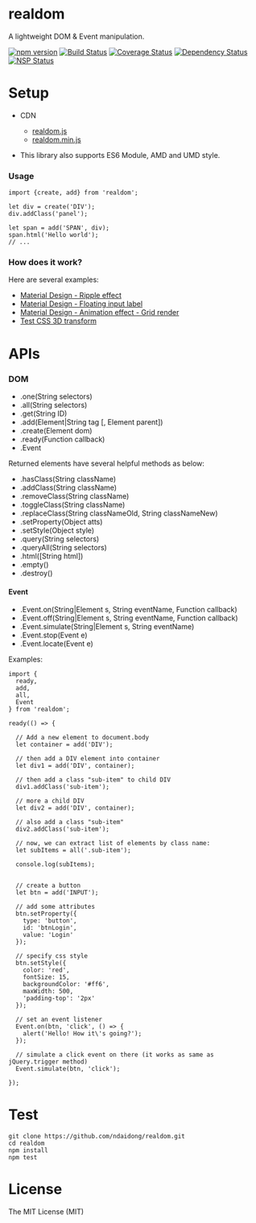 # realdom
A lightweight DOM & Event manipulation.

[![npm version](https://badge.fury.io/js/realdom.svg)](https://badge.fury.io/js/realdom)
[![Build Status](https://travis-ci.org/ndaidong/realdom.svg?branch=master)](https://travis-ci.org/ndaidong/realdom)
[![Coverage Status](https://coveralls.io/repos/github/ndaidong/realdom/badge.svg?branch=master)](https://coveralls.io/github/ndaidong/realdom?branch=master)
[![Dependency Status](https://gemnasium.com/badges/github.com/ndaidong/realdom.svg)](https://gemnasium.com/github.com/ndaidong/realdom)
[![NSP Status](https://nodesecurity.io/orgs/techpush/projects/c17a1b90-3c86-41f1-82fb-0c1f76e71cbb/badge)](https://nodesecurity.io/orgs/techpush/projects/c17a1b90-3c86-41f1-82fb-0c1f76e71cbb)


# Setup

- CDN

  - [realdom.js](https://rawgit.com/ndaidong/realdom/master/dist/realdom.js)
  - [realdom.min.js](https://rawgit.com/ndaidong/realdom/master/dist/realdom.min.js)

- This library also supports ES6 Module, AMD and UMD style.

### Usage

```
import {create, add} from 'realdom';

let div = create('DIV');
div.addClass('panel');

let span = add('SPAN', div);
span.html('Hello world');
// ...

```

### How does it work?

Here are several examples:

- [Material Design - Ripple effect](https://codepen.io/ndaidong/pen/VbNPBa)
- [Material Design - Floating input label](https://codepen.io/ndaidong/pen/NjmYrj)
- [Material Design  - Animation effect - Grid render](https://codepen.io/ndaidong/pen/WjqbjJ)
- [Test CSS 3D transform](https://codepen.io/ndaidong/pen/JRmXvZ)


# APIs

### DOM

 - .one(String selectors)
 - .all(String selectors)
 - .get(String ID)
 - .add(Element|String tag [, Element parent])
 - .create(Element dom)
 - .ready(Function callback)
 - .Event

Returned elements have several helpful methods as below:

 - .hasClass(String className)
 - .addClass(String className)
 - .removeClass(String className)
 - .toggleClass(String className)
 - .replaceClass(String classNameOld, String classNameNew)
 - .setProperty(Object atts)
 - .setStyle(Object style)
 - .query(String selectors)
 - .queryAll(String selectors)
 - .html([String html])
 - .empty()
 - .destroy()


#### Event

- .Event.on(String|Element s, String eventName, Function callback)
- .Event.off(String|Element s, String eventName, Function callback)
- .Event.simulate(String|Element s, String eventName)
- .Event.stop(Event e)
- .Event.locate(Event e)


Examples:

```
import {
  ready,
  add,
  all,
  Event
} from 'realdom';

ready(() => {

  // Add a new element to document.body
  let container = add('DIV');

  // then add a DIV element into container
  let div1 = add('DIV', container);

  // then add a class "sub-item" to child DIV
  div1.addClass('sub-item');

  // more a child DIV
  let div2 = add('DIV', container);

  // also add a class "sub-item"
  div2.addClass('sub-item');

  // now, we can extract list of elements by class name:
  let subItems = all('.sub-item');

  console.log(subItems);


  // create a button
  let btn = add('INPUT');

  // add some attributes
  btn.setProperty({
    type: 'button',
    id: 'btnLogin',
    value: 'Login'
  });

  // specify css style
  btn.setStyle({
    color: 'red',
    fontSize: 15,
    backgroundColor: '#ff6',
    maxWidth: 500,
    'padding-top': '2px'
  });

  // set an event listener
  Event.on(btn, 'click', () => {
    alert('Hello! How it\'s going?');
  });

  // simulate a click event on there (it works as same as jQuery.trigger method)
  Event.simulate(btn, 'click');

});
```


# Test

```
git clone https://github.com/ndaidong/realdom.git
cd realdom
npm install
npm test
```



# License

The MIT License (MIT)

